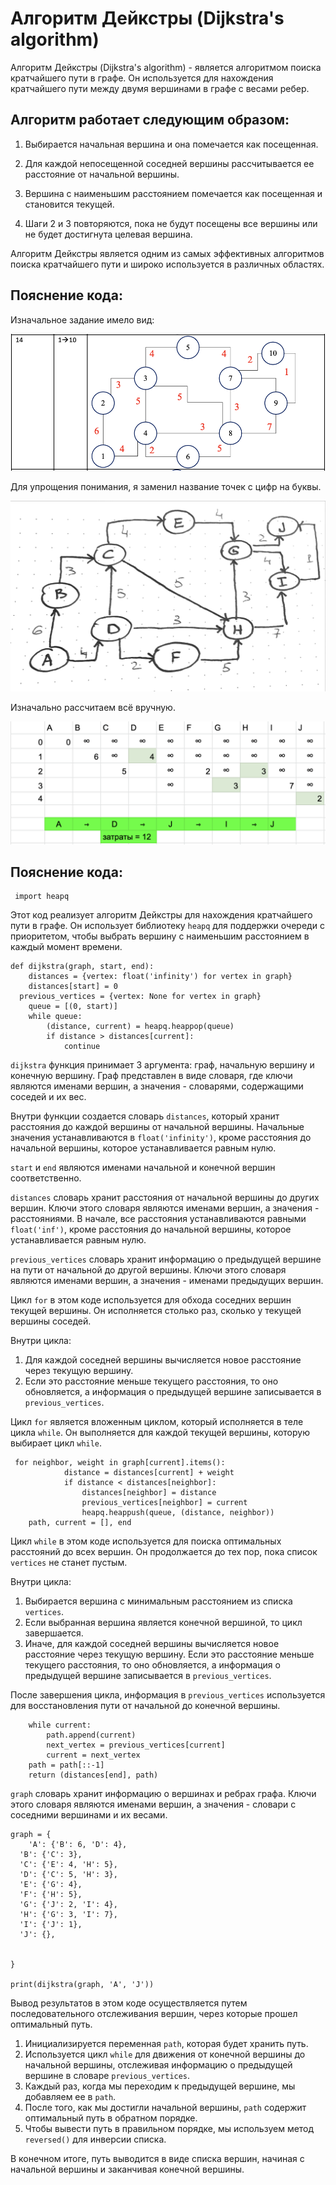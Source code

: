# Алгоритм Дейкстры (Dijkstra's algorithm)

Алгоритм Дейкстры (Dijkstra's algorithm) - является алгоритмом поиска кратчайшего пути в графе. Он используется для нахождения кратчайшего пути между двумя вершинами в графе с весами ребер.

## Алгоритм работает следующим образом:

 1. Выбирается начальная вершина и она помечается как посещенная.  

 2. Для каждой непосещенной соседней вершины рассчитывается ее расстояние от начальной вершины.  

 3. Вершина с наименьшим расстоянием помечается как посещенная и становится текущей.  

 4. Шаги 2 и 3 повторяются, пока не будут посещены все вершины или не будет достигнута целевая вершина.  


Алгоритм Дейкстры является одним из самых эффективных алгоритмов поиска кратчайшего пути и широко используется в различных областях.

## Пояснение кода:

Изначальное задание имело вид:

![Фото изначального задания](/img/ph1.png "")

Для упрощения понимания, я заменил название точек с цифр на буквы.

![Фото адаптированного задания](/img/ph2.png "")

Изначально рассчитаем всё вручную.

![Фото рассчёта](/img/ph3.png "")










## Пояснение кода:

   

     import heapq  


Этот код реализует алгоритм Дейкстры для нахождения кратчайшего пути в графе. Он использует библиотеку `heapq` для поддержки очереди с приоритетом, чтобы выбрать вершину с наименьшим расстоянием в каждый момент времени.
      
    def dijkstra(graph, start, end):  
        distances = {vertex: float('infinity') for vertex in graph}  
        distances[start] = 0  
      previous_vertices = {vertex: None for vertex in graph}  
        queue = [(0, start)]  
        while queue:  
            (distance, current) = heapq.heappop(queue)  
            if distance > distances[current]:  
                continue  

`dijkstra` функция принимает 3 аргумента: граф, начальную вершину и конечную вершину. Граф представлен в виде словаря, где ключи являются именами вершин, а значения - словарями, содержащими соседей и их вес.

Внутри функции создается словарь `distances`, который хранит расстояния до каждой вершины от начальной вершины. Начальные значения устанавливаются в `float('infinity')`, кроме расстояния до начальной вершины, которое устанавливается равным нулю.

`start` и `end` являются именами начальной и конечной вершин соответственно.

 `distances` словарь хранит расстояния от начальной вершины до других вершин. Ключи этого словаря являются именами вершин, а значения - расстояниями. В начале, все расстояния устанавливаются равными `float('inf')`, кроме расстояния до начальной вершины, которое устанавливается равным нулю.

`previous_vertices` словарь хранит информацию о предыдущей вершине на пути от начальной до другой вершины. Ключи этого словаря являются именами вершин, а значения - именами предыдущих вершин.

Цикл `for` в этом коде используется для обхода соседних вершин текущей вершины. Он исполняется столько раз, сколько у текущей вершины соседей.

Внутри цикла:

1.  Для каждой соседней вершины вычисляется новое расстояние через текущую вершину.
2.  Если это расстояние меньше текущего расстояния, то оно обновляется, а информация о предыдущей вершине записывается в `previous_vertices`.

Цикл `for` является вложенным циклом, который исполняется в теле цикла `while`. Он выполняется для каждой текущей вершины, которую выбирает цикл `while`.

     for neighbor, weight in graph[current].items():  
                distance = distances[current] + weight  
                if distance < distances[neighbor]:  
                    distances[neighbor] = distance  
                    previous_vertices[neighbor] = current  
                    heapq.heappush(queue, (distance, neighbor))  
        path, current = [], end  

Цикл `while` в этом коде используется для поиска оптимальных расстояний до всех вершин. Он продолжается до тех пор, пока список `vertices` не станет пустым.

Внутри цикла:

1.  Выбирается вершина с минимальным расстоянием из списка `vertices`.
2.  Если выбранная вершина является конечной вершиной, то цикл завершается.
3.  Иначе, для каждой соседней вершины вычисляется новое расстояние через текущую вершину. Если это расстояние меньше текущего расстояния, то оно обновляется, а информация о предыдущей вершине записывается в `previous_vertices`.

После завершения цикла, информация в `previous_vertices` используется для восстановления пути от начальной до конечной вершины.

        while current:  
            path.append(current)  
            next_vertex = previous_vertices[current]  
            current = next_vertex  
        path = path[::-1]  
        return (distances[end], path)
        
  `graph` словарь хранит информацию о вершинах и ребрах графа. Ключи этого словаря являются именами вершин, а значения - словари с соседними вершинами и их весами.
      
    graph = {  
        'A': {'B': 6, 'D': 4},  
      'B': {'C': 3},  
      'C': {'E': 4, 'H': 5},  
      'D': {'C': 5, 'H': 3},  
      'E': {'G': 4},  
      'F': {'H': 5},  
      'G': {'J': 2, 'I': 4},  
      'H': {'G': 3, 'I': 7},  
      'I': {'J': 1},  
      'J': {},  
      
      
    }  
      
    print(dijkstra(graph, 'A', 'J'))


Вывод результатов в этом коде осуществляется путем последовательного отслеживания вершин, через которые прошел оптимальный путь.

1.  Инициализируется переменная `path`, которая будет хранить путь.
2.  Используется цикл `while` для движения от конечной вершины до начальной вершины, отслеживая информацию о предыдущей вершине в словаре `previous_vertices`.
3.  Каждый раз, когда мы переходим к предыдущей вершине, мы добавляем ее в `path`.
4.  После того, как мы достигли начальной вершины, `path` содержит оптимальный путь в обратном порядке.
5.  Чтобы вывести путь в правильном порядке, мы используем метод `reversed()` для инверсии списка.

В конечном итоге, путь выводится в виде списка вершин, начиная с начальной вершины и заканчивая конечной вершины.
